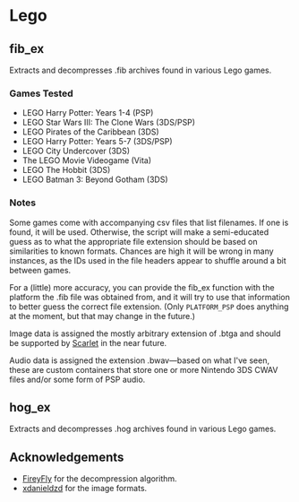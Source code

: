 # Lego

## fib_ex

Extracts and decompresses .fib archives found in various Lego games.

### Games Tested

* LEGO Harry Potter: Years 1-4 (PSP)
* LEGO Star Wars III: The Clone Wars (3DS/PSP)
* LEGO Pirates of the Caribbean (3DS)
* LEGO Harry Potter: Years 5-7 (3DS/PSP)
* LEGO City Undercover (3DS)
* The LEGO Movie Videogame (Vita)
* LEGO The Hobbit (3DS)
* LEGO Batman 3: Beyond Gotham (3DS)

### Notes

Some games come with accompanying csv files that list filenames. If one is
found, it will be used. Otherwise, the script will make a semi-educated guess
as to what the appropriate file extension should be based on similarities to
known formats. Chances are high it will be wrong in many instances, as the IDs
used in the file headers appear to shuffle around a bit between games.

For a (little) more accuracy, you can provide the fib_ex function with the
platform the .fib file was obtained from, and it will try to use that information
to better guess the correct file extension. (Only `PLATFORM_PSP` does anything
at the moment, but that may change in the future.)

Image data is assigned the mostly arbitrary extension of .btga and should be
supported by [Scarlet](https://github.com/xdanieldzd/Scarlet) in the near future.

Audio data is assigned the extension .bwav—based on what I've seen, these are
custom containers that store one or more Nintendo 3DS CWAV files and/or some
form of PSP audio.

## hog_ex

Extracts and decompresses .hog archives found in various Lego games.

## Acknowledgements

* [FireyFly](https://github.com/FireyFly) for the decompression algorithm.
* [xdanieldzd](https://github.com/xdanieldzd) for the image formats.
